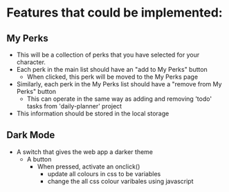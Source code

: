 # Features that could be implemented:

## My Perks
- This will be a collection of perks that you have selected for your character.
- Each perk in the main list should have an "add to My Perks" button
    - When clicked, this perk will be moved to the My Perks page
- Similarly, each perk in the My Perks list should have a "remove from My Perks" button
    - This can operate in the same way as adding and removing 'todo' tasks from 'daily-planner' project
- This information should be stored in the local storage

## Dark Mode
- A switch that gives the web app a darker theme
    - A button
        - When pressed, activate an onclick()
            - update all colours in css to be variables
            - change the all css colour varibales using javascript